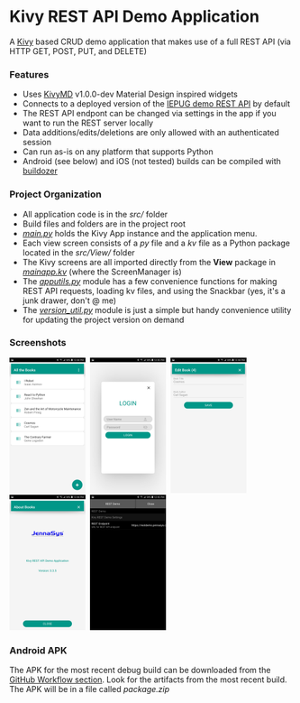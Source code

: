 # Kivy REST API Demo Application
A [Kivy](https://kivy.org) based CRUD demo application that makes use of a full REST API (via HTTP GET, POST, PUT, and DELETE) 

### Features
- Uses [KivyMD](https://kivymd.readthedocs.io/en/latest/) v1.0.0-dev Material Design inspired widgets
- Connects to a deployed version of the [IEPUG demo REST API](https://github.com/IEPUG/2022_07_REST-API_2) by default
- The REST API endpont can be changed via settings in the app if you want to run the REST server locally
- Data additions/edits/deletions are only allowed with an authenticated session
- Can run as-is on any platform that supports Python
- Android (see below) and iOS (not tested) builds can be compiled with [buildozer](https://buildozer.readthedocs.io/en/latest/index.html)

### Project Organization
- All application code is in the _src/_ folder
- Build files and folders are in the project root
- _[main.py](src/main.py)_ holds the Kivy App instance and the application menu.
- Each view screen consists of a _py_ file and a _kv_ file as a Python package located in the _src/View/_ folder
- The Kivy screens are all imported directly from the **View** package in [_mainapp.kv_](src/mainapp.kv) (where the ScreenManager is)
- The [_apputils.py_](src/apputils.py) module has a few convenience functions for making REST API requests, loading kv files, and using the Snackbar (yes, it's a junk drawer, don't @ me)
- The [_version_util.py_](version_util.py) module is just a simple but handy convenience utility for updating the project version on demand

### Screenshots
<img src="images/Kivy_REST_Demo_List.jpg" width="135" alt="App screen - List"/>&nbsp;&nbsp;<img src="images/Kivy_REST_Demo_Login.jpg" width="135" alt="App screen - Login"/>&nbsp;&nbsp;<img src="images/Kivy_REST_Demo_Edit.jpg" width="135" alt="App screen - Edit"/>&nbsp;&nbsp;<img src="images/Kivy_REST_Demo_About.jpg" width="135" alt="App screen - About"/>&nbsp;&nbsp;<img src="images/Kivy_REST_Demo_Settings.jpg" width="135" alt="App screen - Settings"/>
### Android APK
The APK for the most recent debug build can be downloaded from the [GitHub Workflow section](https://github.com/JennaSys/kivy_rest/actions/workflows/main.yml). Look for the artifacts from the most recent build. The APK will be in a file called _package.zip_
